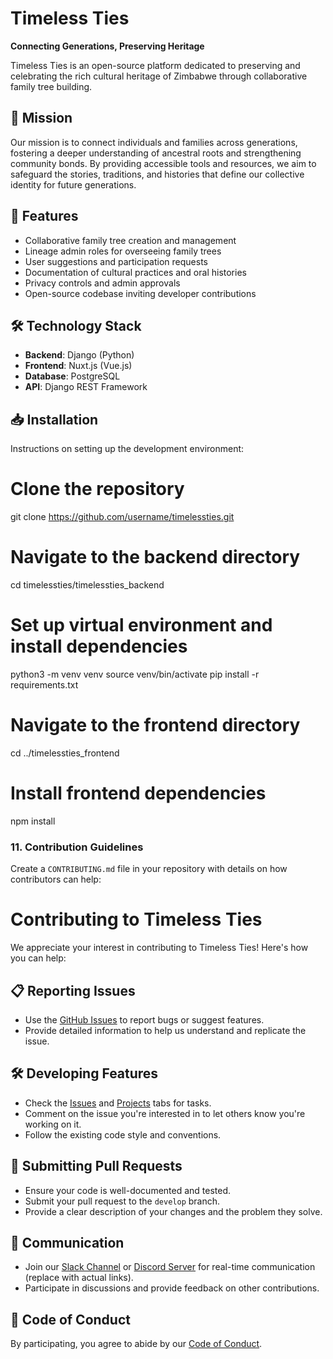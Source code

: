 # Timeless Ties

**Connecting Generations, Preserving Heritage**

Timeless Ties is an open-source platform dedicated to preserving and celebrating the rich cultural heritage of Zimbabwe through collaborative family tree building.

## 🚀 Mission

Our mission is to connect individuals and families across generations, fostering a deeper understanding of ancestral roots and strengthening community bonds. By providing accessible tools and resources, we aim to safeguard the stories, traditions, and histories that define our collective identity for future generations.

## 🌟 Features

- Collaborative family tree creation and management
- Lineage admin roles for overseeing family trees
- User suggestions and participation requests
- Documentation of cultural practices and oral histories
- Privacy controls and admin approvals
- Open-source codebase inviting developer contributions

## 🛠️ Technology Stack

- **Backend**: Django (Python)
- **Frontend**: Nuxt.js (Vue.js)
- **Database**: PostgreSQL
- **API**: Django REST Framework

## 📥 Installation

Instructions on setting up the development environment:

# Clone the repository
git clone https://github.com/username/timelessties.git

# Navigate to the backend directory
cd timelessties/timelessties_backend

# Set up virtual environment and install dependencies
python3 -m venv venv
source venv/bin/activate
pip install -r requirements.txt

# Navigate to the frontend directory
cd ../timelessties_frontend

# Install frontend dependencies
npm install

### **11. Contribution Guidelines**

Create a `CONTRIBUTING.md` file in your repository with details on how contributors can help:

# Contributing to Timeless Ties

We appreciate your interest in contributing to Timeless Ties! Here's how you can help:

## 📋 Reporting Issues

- Use the [GitHub Issues](https://github.com/username/timelessties/issues) to report bugs or suggest features.
- Provide detailed information to help us understand and replicate the issue.

## 🛠️ Developing Features

- Check the [Issues](https://github.com/username/timelessties/issues) and [Projects](https://github.com/username/timelessties/projects) tabs for tasks.
- Comment on the issue you're interested in to let others know you're working on it.
- Follow the existing code style and conventions.

## 🔄 Submitting Pull Requests

- Ensure your code is well-documented and tested.
- Submit your pull request to the `develop` branch.
- Provide a clear description of your changes and the problem they solve.

## 💬 Communication

- Join our [Slack Channel](#) or [Discord Server](#) for real-time communication (replace with actual links).
- Participate in discussions and provide feedback on other contributions.

## 📝 Code of Conduct

By participating, you agree to abide by our [Code of Conduct](CODE_OF_CONDUCT.md).

